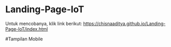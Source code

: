 # Landing-Page-IoT

Untuk mencobanya, klik link berikut:
https://chisnaaditya.github.io/Landing-Page-IoT/index.html

#Tampilan Mobile

